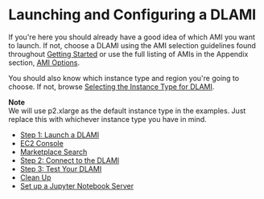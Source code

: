 # Launching and Configuring a DLAMI<a name="launch-config"></a>

If you're here you should already have a good idea of which AMI you want to launch\. If not, choose a DLAMI using the AMI selection guidelines found throughout [Getting Started](gs.md) or use the full listing of AMIs in the Appendix section, [AMI Options](ami-options.md)\. 

You should also know which instance type and region you're going to choose\. If not, browse [Selecting the Instance Type for DLAMI](instance-select.md)\. 

**Note**  
We will use p2\.xlarge as the default instance type in the examples\. Just replace this with whichever instance type you have in mind\.


+ [Step 1: Launch a DLAMI](launch.md)
+ [EC2 Console](launch-from-console.md)
+ [Marketplace Search](launch-from-marketplace.md)
+ [Step 2: Connect to the DLAMI](launch-config-connect.md)
+ [Step 3: Test Your DLAMI](launch-config-test.md)
+ [Clean Up](launch-config-cleanup.md)
+ [Set up a Jupyter Notebook Server](setup-jupyter.md)